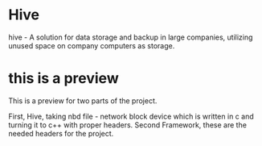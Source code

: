 # Hive
hive - A solution for data storage and backup in large companies, utilizing unused space on company computers as storage.

# this is a preview
This is a preview for two parts of the project.

First, Hive, taking nbd file - network block device which is written in c and turning it to c++ with proper headers.
Second Framework, these are the needed headers for the project. 
